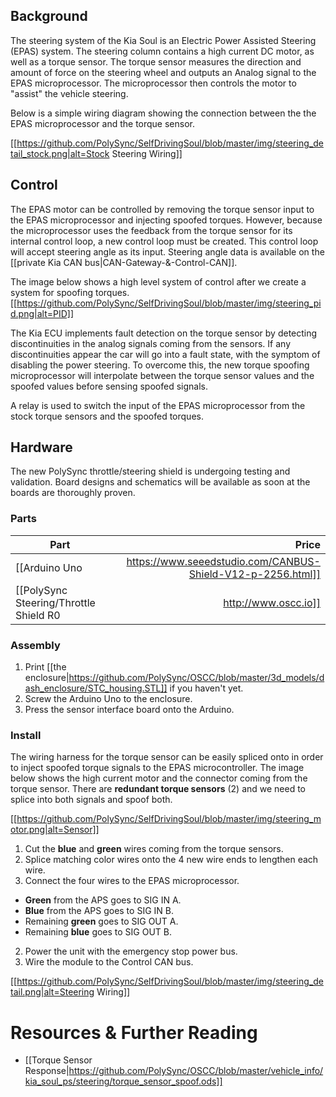 ## Background

The steering system of the Kia Soul is an Electric Power Assisted Steering (EPAS) system. The steering column contains a high current DC motor, as well as a torque sensor. The torque sensor measures the direction and amount of force on the steering wheel and outputs an Analog signal to the EPAS microprocessor. The microprocessor then controls the motor to "assist" the vehicle steering.

Below is a simple wiring diagram showing the connection between the the EPAS microprocessor and the torque sensor.

[[https://github.com/PolySync/SelfDrivingSoul/blob/master/img/steering_detail_stock.png|alt=Stock Steering Wiring]]

## Control


The EPAS motor can be controlled by removing the torque sensor input to the EPAS microprocessor and injecting spoofed torques. However, because the microprocessor uses the feedback from the torque sensor for its internal control loop, a new control loop must be created. This control loop will accept steering angle as its input. Steering angle data is available on the [[private Kia CAN bus|CAN-Gateway-&-Control-CAN]].

The image below shows a high level system of control after we create a system for spoofing torques.
[[https://github.com/PolySync/SelfDrivingSoul/blob/master/img/steering_pid.png|alt=PID]]

The Kia ECU implements fault detection on the torque sensor by detecting discontinuities in the analog signals coming from the sensors. If any discontinuities appear the car will go into a fault state, with the symptom of disabling the power steering. To overcome this, the new torque spoofing microprocessor will interpolate between the torque sensor values and the spoofed values before sensing spoofed signals.

A relay is used to switch the input of the EPAS microprocessor from the stock torque sensors and the spoofed torques.

## Hardware

The new PolySync throttle/steering shield is undergoing testing and validation. Board designs and schematics will be available as soon at the boards are thoroughly proven. 


### Parts

| Part          | Price  |
| ------------- | -----:|
| [[Arduino Uno|https://www.seeedstudio.com/CANBUS-Shield-V12-p-2256.html]]      | $24.95 |
| [[PolySync Steering/Throttle Shield R0|http://www.oscc.io]]      | TBD |


### Assembly

1. Print [[the enclosure|https://github.com/PolySync/OSCC/blob/master/3d_models/dash_enclosure/STC_housing.STL]] if you haven't yet.
2. Screw the Arduino Uno to the enclosure.
3. Press the sensor interface board onto the Arduino.

### Install

The wiring harness for the torque sensor can be easily spliced onto in order to inject spoofed torque signals to the EPAS microcontroller. The image below shows the high current motor and the connector coming from the torque sensor. There are **redundant torque sensors** (2) and we need to splice into both signals and spoof both.

[[https://github.com/PolySync/SelfDrivingSoul/blob/master/img/steering_motor.png|alt=Sensor]]






1. Cut the **blue** and **green** wires coming from the torque sensors.
2. Splice matching color wires onto the 4 new wire ends to lengthen each wire.
3. Connect the four wires to the EPAS microprocessor.
 * **Green** from the APS goes to SIG IN A.
 * **Blue** from the APS goes to SIG IN B.
 * Remaining **green** goes to SIG OUT A.
 * Remaining **blue** goes to SIG OUT B.
2. Power the unit with the emergency stop power bus.
3. Wire the module to the Control CAN bus.

[[https://github.com/PolySync/SelfDrivingSoul/blob/master/img/steering_detail.png|alt=Steering Wiring]]

# Resources & Further Reading
- [[Torque Sensor Response|https://github.com/PolySync/OSCC/blob/master/vehicle_info/kia_soul_ps/steering/torque_sensor_spoof.ods]]

